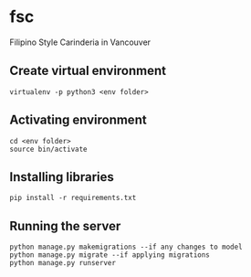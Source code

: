 # fsc
Filipino Style Carinderia in Vancouver


## Create virtual environment
    virtualenv -p python3 <env folder>
    
## Activating environment 
    cd <env folder>
    source bin/activate
  
## Installing libraries
    pip install -r requirements.txt  
    
## Running the server
    python manage.py makemigrations --if any changes to model
    python manage.py migrate --if applying migrations
    python manage.py runserver
